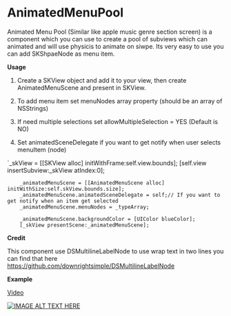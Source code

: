 # AnimatedMenuPool
Animated Menu Pool (Similar like apple music genre section screen)
is a component which you can use to create a pool of subviews which can animated and will use physicis to animate on siwpe.
Its very easy to use you can add SKShpaeNode as menu item.

**Usage**

1. Create a SKView object and add it to your view, then create AnimatedMenuScene and present in SKView.

2. To add menu item set menuNodes array property (should be an array of NSStrings)

3. If need multiple selections set allowMultipleSelection = YES (Default is NO)

4. Set animatedSceneDelegate if you want to get notify when user selects menuItem (node)


`_skView = [[SKView alloc] initWithFrame:self.view.bounds];
        [self.view insertSubview:_skView atIndex:0];
        
        _animatedMenuScene = [[AnimatedMenuScene alloc] initWithSize:self.skView.bounds.size];
        _animatedMenuScene.animatedSceneDelegate = self;// If you want to get notify when an item get selected
        _animatedMenuScene.menuNodes = _typeArray;
        
        _animatedMenuScene.backgroundColor = [UIColor blueColor];
        [_skView presentScene:_animatedMenuScene];
        
**Credit**

This component use DSMultilineLabelNode to use wrap text in two lines you can find that here https://github.com/downrightsimple/DSMultilineLabelNode 


**Example**

[Video](https://youtu.be/XfvnCTyh8sQ)

[![IMAGE ALT TEXT HERE](http://img.youtube.com/vi/XfvnCTyh8sQ/1.jpg)](http://www.youtube.com/watch?v=XfvnCTyh8sQ)

